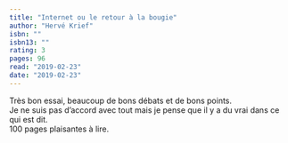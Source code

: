 ```yaml
---
title: "Internet ou le retour à la bougie"
author: "Hervé Krief"
isbn: ""
isbn13: ""
rating: 3
pages: 96
read: "2019-02-23"
date: "2019-02-23"
---
```

Très bon essai, beaucoup de bons débats et de bons points. <br/>Je ne suis pas d’accord avec tout mais je pense que il y a du vrai dans ce qui est dit. <br/>100 pages plaisantes à lire.
